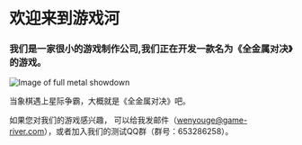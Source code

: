 # 欢迎来到游戏河

### 我们是一家很小的游戏制作公司,我们正在开发一款名为《全金属对决》的游戏。

![Image of full metal showdown](/images/war.gif)

当象棋遇上星际争霸，大概就是《全金属对决》吧。

如果您对我们的游戏感兴趣，
可以给我发邮件（wenyouge@game-river.com），或者加入我们的测试QQ群（群号：653286258）。
